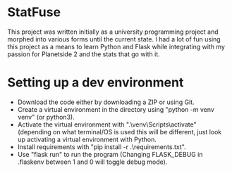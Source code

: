 # StatFuse

  This project was written initially as a university programming project and morphed into various forms until the current state.
  I had a lot of fun using this project as a means to learn Python and Flask while integrating with my passion for Planetside 2 and the stats that go with it.

# Setting up a dev environment

- Download the code either by downloading a ZIP or using Git.
- Create a virtual environment in the directory using "python -m venv venv" (or python3).
- Activate the virtual environment with ".\venv\Scripts\activate" (depending on what terminal/OS is used this will be different, just look up activating a virtual environment with Python.
- Install requirements with "pip install -r .\requirements.txt".
- Use "flask run" to run the program (Changing FLASK_DEBUG in .flaskenv between 1 and 0 will toggle debug mode).
